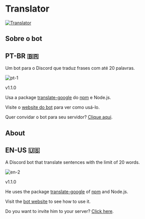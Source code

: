 # Translator

<a href="https://top.gg/bot/745021822361141278">
    <img src="https://top.gg/api/widget/745021822361141278.svg" alt="Translator" />
</a>

<h2> Sobre o bot </h2>

<h2>PT-BR 🇧🇷</h2>

Um bot para o Discord que traduz frases com até 20 palavras. <br>

<img src="https://i.ibb.co/VLYzN3R/pt-1.png" alt="pt-1" border="0">

v1.1.0

Usa a package <a href="https://www.npmjs.com/package/translate-google">translate-google</a> do <a href="https://www.npmjs.com/">npm</a> e Node.js.

Visite o <a href="https://translatorbot.gitbook.io/home/">website do bot</a> para ver como usá-lo.

Quer convidar o bot para seu servidor? <a href="https://discord.com/api/oauth2/authorize?client_id=745021822361141278&permissions=8&scope=bot">Clique aqui</a>.

<h2> About </h2>

<h2>EN-US 🇺🇸</h2>

A Discord bot that translate sentences with the limit of 20 words. <br>

<img src="https://i.ibb.co/F4Y4dWq/en-2.png" alt="en-2" border="0">

v1.1.0

He uses the package <a href="https://www.npmjs.com/package/translate-google">translate-google</a> of <a href="https://www.npmjs.com/">npm</a> and Node.js.

Visit the <a href="https://translatorbot.gitbook.io/home/">bot website</a> to see how to use it.

Do you want to invite him to your server? <a href="https://discord.com/api/oauth2/authorize?client_id=745021822361141278&permissions=8&scope=bot">Click here</a>.
